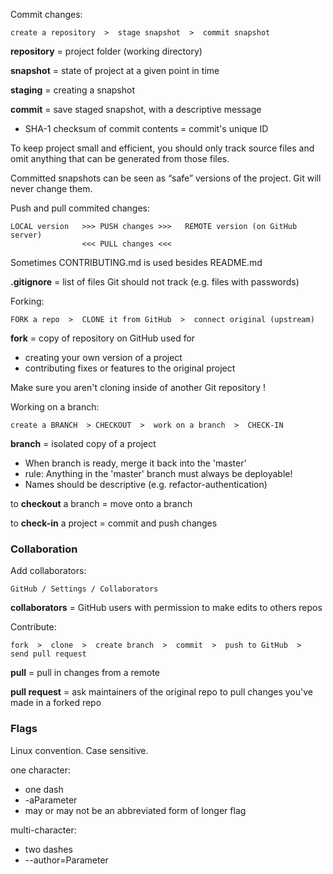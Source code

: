 Commit changes:
```  
create a repository  >  stage snapshot  >  commit snapshot
```
**repository** = project folder (working directory)

**snapshot** = state of project at a given point in time

**staging** = creating a snapshot 

**commit** 
  = save staged snapshot, with a descriptive message
  * SHA-1 checksum of commit contents = commit's unique ID  

To keep project small and efficient, you should only track source files and 
omit anything that can be generated from those files.

Committed snapshots can be seen as “safe” versions of the project. 
Git will never change them. 


Push and pull commited changes:
```
LOCAL version   >>> PUSH changes >>>   REMOTE version (on GitHub server) 
                <<< PULL changes <<< 
```
Sometimes CONTRIBUTING.md is used besides README.md

**.gitignore** = list of files Git should not track (e.g. files with passwords)


Forking:
```
FORK a repo  >  CLONE it from GitHub  >  connect original (upstream)
```
**fork** = copy of repository on GitHub used for 
  - creating your own version of a project 
  - contributing fixes or features to the original project

Make sure you aren't cloning inside of another Git repository !


Working on a branch:
```
create a BRANCH  > CHECKOUT  >  work on a branch  >  CHECK-IN
```
**branch** = isolated copy of a project
  * When branch is ready, merge it back into the 'master'
  * rule: Anything in the 'master' branch must always be deployable!
  * Names should be descriptive (e.g. refactor-authentication)

to **checkout** a branch = move onto a branch

to **check-in** a project = commit and push changes



### Collaboration
Add collaborators:
```
GitHub / Settings / Collaborators
```
**collaborators** = GitHub users with permission to make edits to others repos

Contribute:
```
fork  >  clone  >  create branch  >  commit  >  push to GitHub  >  send pull request
```
**pull** = pull in changes from a remote

**pull request** = ask maintainers of the original repo to pull changes you've made in a forked repo
  
  
  
### Flags

Linux convention. Case sensitive.

one character:  
  * one dash  
  * -aParameter
  * may or may not be an abbreviated form of longer flag

multi-character:
  * two dashes
  * --author=Parameter
